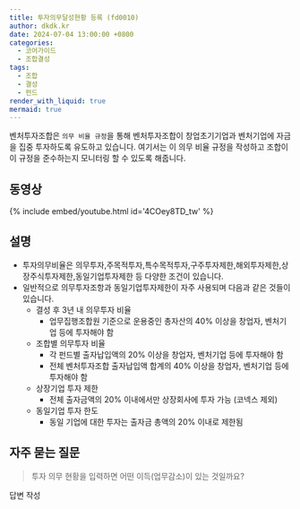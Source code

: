 ```yaml
---
title: 투자의무달성현황 등록 (fd0010)
author: dkdk.kr
date: 2024-07-04 13:00:00 +0800
categories:
  - 코어가이드
  - 조합결성
tags:
  - 조합
  - 결성
  - 펀드
render_with_liquid: true
mermaid: true
---
```

 벤처투자조합은 `의무 비율 규정`을 통해 벤처투자조합이 창업초기기업과 벤처기업에 자금을 집중 투자하도록 유도하고 있습니다. 여기서는 이 의무 비율 규정을 작성하고 조합이 이 규정을 준수하는지 모니터링 할 수 있도록 해줍니다.

## 동영상

{% include embed/youtube.html id='4COey8TD_tw' %}

## 설명

- 투자의무비율은 의무투자,주목적투자,특수목적투자,구주투자제한,해외투자제한,상장주식투자제한,동일기업투자제한 등 다양한 조건이 있습니다.
- 일반적으로 의무투자조항과 동일기업투자제한이 자주 사용되며 다음과 같은 것들이 있습니다.
	- 결성 후 3년 내 의무투자 비율
		- 업무집행조합원 기준으로 운용중인 총자산의 40% 이상을 창업자, 벤처기업 등에 투자해야 함
	- 조합별 의무투자 비율
		- 각 펀드별 출자납입액의 20% 이상을 창업자, 벤처기업 등에 투자해야 함
		- 전체 벤처투자조합 출자납입액 합계의 40% 이상을 창업자, 벤처기업 등에 투자해야 함
	- 상장기업 투자 제한
		- 전체 출자금액의 20% 이내에서만 상장회사에 투자 가능 (코넥스 제외)
	- 동일기업 투자 한도
		- 동일 기업에 대한 투자는 출자금 총액의 20% 이내로 제한됨
	
## 자주 묻는 질문

> 투자 의무 현황을 입력하면 어떤 이득(업무감소)이 있는 것일까요?

답변 작성

